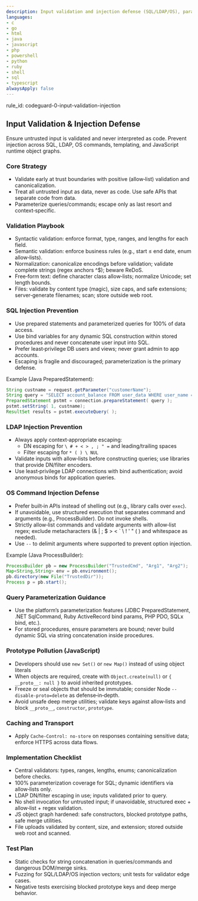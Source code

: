 ```yaml
---
description: Input validation and injection defense (SQL/LDAP/OS), parameterization, prototype pollution
languages:
- c
- go
- html
- java
- javascript
- php
- powershell
- python
- ruby
- shell
- sql
- typescript
alwaysApply: false
---
```


rule_id: codeguard-0-input-validation-injection

## Input Validation & Injection Defense

Ensure untrusted input is validated and never interpreted as code. Prevent injection across SQL, LDAP, OS commands, templating, and JavaScript runtime object graphs.

### Core Strategy
- Validate early at trust boundaries with positive (allow‑list) validation and canonicalization.
- Treat all untrusted input as data, never as code. Use safe APIs that separate code from data.
- Parameterize queries/commands; escape only as last resort and context‑specific.

### Validation Playbook
- Syntactic validation: enforce format, type, ranges, and lengths for each field.
- Semantic validation: enforce business rules (e.g., start ≤ end date, enum allow‑lists).
- Normalization: canonicalize encodings before validation; validate complete strings (regex anchors ^$); beware ReDoS.
- Free‑form text: define character class allow‑lists; normalize Unicode; set length bounds.
- Files: validate by content type (magic), size caps, and safe extensions; server‑generate filenames; scan; store outside web root.

### SQL Injection Prevention
- Use prepared statements and parameterized queries for 100% of data access.
- Use bind variables for any dynamic SQL construction within stored procedures and never concatenate user input into SQL.
- Prefer least‑privilege DB users and views; never grant admin to app accounts.
- Escaping is fragile and discouraged; parameterization is the primary defense.

Example (Java PreparedStatement):
```java
String custname = request.getParameter("customerName");
String query = "SELECT account_balance FROM user_data WHERE user_name = ? ";  
PreparedStatement pstmt = connection.prepareStatement( query );
pstmt.setString( 1, custname);
ResultSet results = pstmt.executeQuery( );
```

### LDAP Injection Prevention
- Always apply context‑appropriate escaping:
  - DN escaping for `\ # + < > , ; " =` and leading/trailing spaces
  - Filter escaping for `* ( ) \ NUL`
- Validate inputs with allow‑lists before constructing queries; use libraries that provide DN/filter encoders.
- Use least‑privilege LDAP connections with bind authentication; avoid anonymous binds for application queries.

### OS Command Injection Defense
- Prefer built‑in APIs instead of shelling out (e.g., library calls over `exec`).
- If unavoidable, use structured execution that separates command and arguments (e.g., ProcessBuilder). Do not invoke shells.
- Strictly allow‑list commands and validate arguments with allow‑list regex; exclude metacharacters (& | ; $ > < ` \ ! ' " ( ) and whitespace as needed).
- Use `--` to delimit arguments where supported to prevent option injection.

Example (Java ProcessBuilder):
```java
ProcessBuilder pb = new ProcessBuilder("TrustedCmd", "Arg1", "Arg2");
Map<String,String> env = pb.environment();
pb.directory(new File("TrustedDir"));
Process p = pb.start();
```

### Query Parameterization Guidance
- Use the platform’s parameterization features (JDBC PreparedStatement, .NET SqlCommand, Ruby ActiveRecord bind params, PHP PDO, SQLx bind, etc.).
- For stored procedures, ensure parameters are bound; never build dynamic SQL via string concatenation inside procedures.

### Prototype Pollution (JavaScript)
- Developers should use `new Set()` or `new Map()` instead of using object literals
- When objects are required, create with `Object.create(null)` or `{ __proto__: null }` to avoid inherited prototypes.
- Freeze or seal objects that should be immutable; consider Node `--disable-proto=delete` as defense‑in‑depth.
- Avoid unsafe deep merge utilities; validate keys against allow‑lists and block `__proto__`, `constructor`, `prototype`.

### Caching and Transport
- Apply `Cache-Control: no-store` on responses containing sensitive data; enforce HTTPS across data flows.

### Implementation Checklist
- Central validators: types, ranges, lengths, enums; canonicalization before checks.
- 100% parameterization coverage for SQL; dynamic identifiers via allow‑lists only.
- LDAP DN/filter escaping in use; inputs validated prior to query.
- No shell invocation for untrusted input; if unavoidable, structured exec + allow‑list + regex validation.
- JS object graph hardened: safe constructors, blocked prototype paths, safe merge utilities.
- File uploads validated by content, size, and extension; stored outside web root and scanned.

### Test Plan
- Static checks for string concatenation in queries/commands and dangerous DOM/merge sinks.
- Fuzzing for SQL/LDAP/OS injection vectors; unit tests for validator edge cases.
- Negative tests exercising blocked prototype keys and deep merge behavior.
